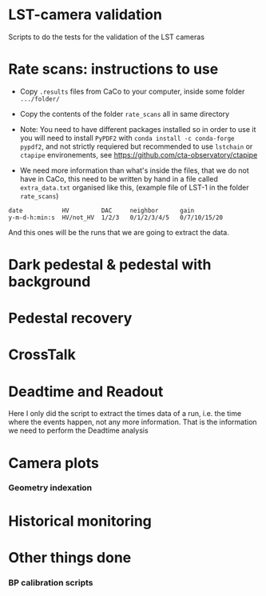 # LST-camera validation
Scripts to do the tests for the validation of the LST cameras


# Rate scans: instructions to use

- Copy `.results` files from CaCo to your computer, inside some folder `.../folder/`

- Copy the contents of the folder `rate_scans` all in same directory

- Note: You need to have different packages installed so in order to use it you will need to install `PyPDF2` with `conda install -c conda-forge pypdf2`, and not strictly requiered but recommended to use `lstchain` or `ctapipe` environements, see https://github.com/cta-observatory/ctapipe

- We need more information than what's inside the files, that we do not have in CaCo, this need to be written by hand in a file called `extra_data.txt` organised like this, (example file of LST-1 in the folder `rate_scans`)

```
date           HV         DAC     neighbor      gain
y-m-d-h:min:s  HV/not_HV  1/2/3   0/1/2/3/4/5   0/7/10/15/20
```
And this ones will be the runs that we are going to extract the data.


# Dark pedestal & pedestal with background

# Pedestal recovery


# CrossTalk


# Deadtime and Readout
Here I only did the script to extract the times data of a run, i.e. the time where the events happen, not any more information. That is the information we need to perform the Deadtime analysis

# Camera plots

### Geometry indexation

# Historical monitoring

# Other things done
### BP calibration scripts
